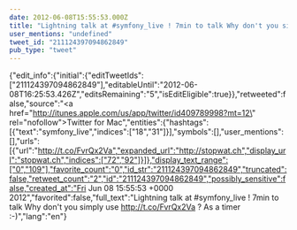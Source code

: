 ```yaml
---
date: 2012-06-08T15:55:53.000Z
title: "Lightning talk at #symfony_live ! 7min to talk Why don't you simply use http://t.co/FvrQx2Va ? As a timer :-)″"
user_mentions: "undefined"
tweet_id: "211124397094862849"
pub_type: "tweet"
---
```

{"edit_info":{"initial":{"editTweetIds":["211124397094862849"],"editableUntil":"2012-06-08T16:25:53.426Z","editsRemaining":"5","isEditEligible":true}},"retweeted":false,"source":"<a href=\"http://itunes.apple.com/us/app/twitter/id409789998?mt=12\" rel=\"nofollow\">Twitter for Mac</a>","entities":{"hashtags":[{"text":"symfony_live","indices":["18","31"]}],"symbols":[],"user_mentions":[],"urls":[{"url":"http://t.co/FvrQx2Va","expanded_url":"http://stopwat.ch","display_url":"stopwat.ch","indices":["72","92"]}]},"display_text_range":["0","109"],"favorite_count":"0","id_str":"211124397094862849","truncated":false,"retweet_count":"2","id":"211124397094862849","possibly_sensitive":false,"created_at":"Fri Jun 08 15:55:53 +0000 2012","favorited":false,"full_text":"Lightning talk at #symfony_live ! 7min to talk Why don't you simply use http://t.co/FvrQx2Va ? As a timer :-)","lang":"en"}
